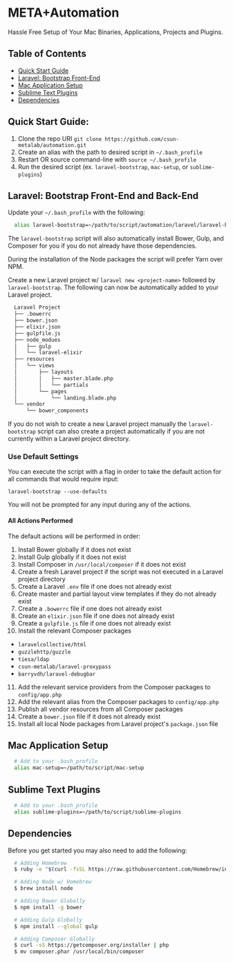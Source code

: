 # META+Automation
Hassle Free Setup of Your Mac Binaries, Applications, Projects and Plugins.

## Table of Contents
- [Quick Start Guide](https://github.com/csun-metalab/automation#quick-start-guide)
- [Laravel: Bootstrap Front-End](https://github.com/csun-metalab/automation#laravel-bootstrap-front-end)
- [Mac Application Setup](https://github.com/csun-metalab/automation#mac-application-setup)
- [Sublime Text Plugins](https://github.com/csun-metalab/automation#sublime-text-plugins)
- [Dependencies](https://github.com/csun-metalab/automation#dependencies)

## Quick Start Guide:

1. Clone the repo URI `git clone https://github.com/csun-metalab/automation.git`
2. Create an alias with the path to desired script in `~/.bash_profile`
3. Restart OR source command-line with `source ~/.bash_profile`
4. Run the desired script (ex. `laravel-bootstrap`, `mac-setup`, or `sublime-plugins`)

## Laravel: Bootstrap Front-End and Back-End
Update your `~/.bash_profile` with the following:

```bash
  alias laravel-bootstrap=~/path/to/script/automation/laravel/laravel-bootstrap
```

The `laravel-bootstrap` script will also automatically install Bower, Gulp, and Composer for you if you do not already have those dependencies.

During the installation of the Node packages the script will prefer Yarn over NPM.

Create a new Laravel project w/ `laravel new <project-name>` followed by `laravel-bootstrap`. The following can now be automatically added to your Laravel project.

```bash
  Laravel Project
  ├── .bowerrc
  ├── bower.json
  ├── elixir.json
  ├── gulpfile.js
  ├── node_modues
  │   ├── gulp
  │   └── laravel-elixir
  ├── resources
  │   └── views
  │       ├── layouts
  │       │   ├── master.blade.php
  │       │   └── partials
  │       └── pages
  │           └── landing.blade.php
  └── vendor
      └── bower_components
```

If you do not wish to create a new Laravel project manually the `laravel-bootstrap` script can also create a project automatically if you are not currently within a Laravel project directory.

### Use Default Settings

You can execute the script with a flag in order to take the default action for all commands that would require input:

`laravel-bootstrap --use-defaults`

You will not be prompted for any input during any of the actions.

#### All Actions Performed

The default actions will be performed in order:

1. Install Bower globally if it does not exist
2. Install Gulp globally if it does not exist
3. Install Composer in `/usr/local/composer` if it does not exist
4. Create a fresh Laravel project if the script was not executed in a Laravel project directory
5. Create a Laravel `.env` file if one does not already exist
6. Create master and partial layout view templates if they do not already exist
7. Create a `.bowerrc` file if one does not already exist
8. Create an `elixir.json` file if one does not already exist
9. Create a `gulpfile.js` file if one does not already exist
10. Install the relevant Composer packages
  * `laravelcollective/html`
  * `guzzlehttp/guzzle`
  * `tiesa/ldap`
  * `csun-metalab/laravel-proxypass`
  * `barryvdh/laravel-debugbar`
11. Add the relevant service providers from the Composer packages to `config/app.php`
12. Add the relevant alias from the Composer packages to `config/app.php`
13. Publish all vendor resources from all Composer packages
14. Create a `bower.json` file if it does not already exist
15. Install all local Node packages from Laravel project's `package.json` file

## Mac Application Setup

```bash
  # Add to your .bash_profile
  alias mac-setup=~/path/to/script/mac-setup
```

## Sublime Text Plugins

```bash
  # Add to your .bash_profile
  alias sublime-plugins=~/path/to/script/sublime-plugins
```

## Dependencies

Before you get started you may also need to add the following:

```bash
  # Adding Homebrew
  $ ruby -e "$(curl -fsSL https://raw.githubusercontent.com/Homebrew/install/master/install)"

  # Adding Node w/ Homebrew
  $ brew install node

  # Adding Bower Globally
  $ npm install -g bower

  # Adding Gulp Globally
  $ npm install --global gulp

  # Adding Composer Globally
  $ curl -sS https://getcomposer.org/installer | php
  $ mv composer.phar /usr/local/bin/composer
```
